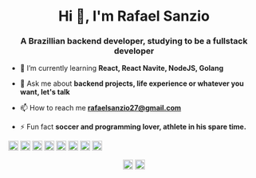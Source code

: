 <h1 align="center">Hi 👋, I'm Rafael Sanzio</h1>
<h3 align="center">A Brazillian backend developer, studying to be a fullstack developer</h3>

- 🌱 I’m currently learning **React, React Navite, NodeJS, Golang**

- 💬 Ask me about **backend projects, life experience or whatever you want, let's talk**

- 📫 How to reach me **rafaelsanzio27@gmail.com**

- ⚡ Fun fact **soccer and programming lover, athlete in his spare time.**

<p align="left"><img src="https://devicons.github.io/devicon/devicon.git/icons/react/react-original-wordmark.svg" alt="react" width="20" height="20"/> <img src="https://devicons.github.io/devicon/devicon.git/icons/go/go-original.svg" alt="go" width="20" height="20"/> <img src="https://devicons.github.io/devicon/devicon.git/icons/javascript/javascript-original.svg" alt="javascript" width="20" height="20"/> <img src="https://devicons.github.io/devicon/devicon.git/icons/typescript/typescript-original.svg" alt="typescript" width="20" height="20"/> <img src="https://devicons.github.io/devicon/devicon.git/icons/mysql/mysql-original-wordmark.svg" alt="mysql" width="20" height="20"/> <img src="https://devicons.github.io/devicon/devicon.git/icons/php/php-original.svg" alt="php" width="20" height="20"/> <img src="https://devicons.github.io/devicon/devicon.git/icons/postgresql/postgresql-original-wordmark.svg" alt="postgresql" width="20" height="20"/> <img src="https://devicons.github.io/devicon/devicon.git/icons/nodejs/nodejs-original-wordmark.svg" alt="nodejs" width="20" height="20"/></p><p align="center">
<a href="https://linkedin.com/in/https://www.linkedin.com/in/rafael-sanzio-012778143/" target="blank"><img align="center" src="https://cdn.jsdelivr.net/npm/simple-icons@3.0.1/icons/linkedin.svg" alt="https://www.linkedin.com/in/rafael-sanzio-012778143/" height="20" width="20" /></a>
<a href="https://instagram.com/rafaelsanzio" target="blank"><img align="center" src="https://cdn.jsdelivr.net/npm/simple-icons@3.0.1/icons/instagram.svg" alt="rafaelsanzio" height="20" width="20" /></a>
</p>
